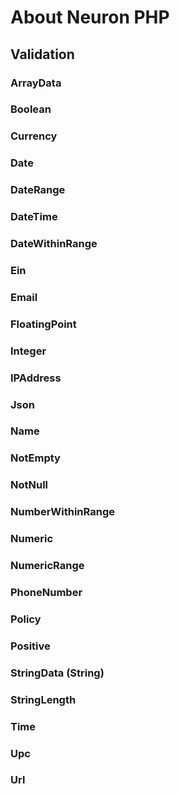 # About Neuron PHP

## Validation

### ArrayData

### Boolean

### Currency

### Date

### DateRange

### DateTime

### DateWithinRange

### Ein

### Email

### FloatingPoint

### Integer

### IPAddress

### Json

### Name

### NotEmpty

### NotNull

### NumberWithinRange

### Numeric

### NumericRange

### PhoneNumber

### Policy

### Positive

### StringData (String)

### StringLength

### Time

### Upc

### Url
